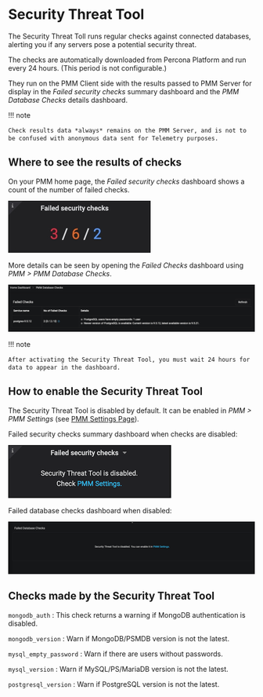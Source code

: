 # Security Threat Tool

The Security Threat Toll runs regular checks against connected databases, alerting you if any servers pose a potential security threat.

The checks are automatically downloaded from Percona Platform and run every 24 hours. (This period is not configurable.)

They run on the PMM Client side with the results passed to PMM Server for display in the *Failed security checks* summary dashboard
and the *PMM Database Checks* details dashboard.

!!! note

    Check results data *always* remains on the PMM Server, and is not to be confused with anonymous data sent for Telemetry purposes.

## Where to see the results of checks

On your PMM home page, the *Failed security checks* dashboard shows a count of the number of failed checks.

![image](../../_images/PMM_Home_Dashboard_Failed_Security_Checks.jpg)

More details can be seen by opening the *Failed Checks* dashboard using *PMM > PMM Database Checks*.

![image](../../_images/pmm.database-checks.failed-checks.png)

!!! note

    After activating the Security Threat Tool, you must wait 24 hours for data to appear in the dashboard.

## How to enable the Security Threat Tool

The Security Threat Tool is disabled by default. It can be enabled in *PMM > PMM Settings*
(see [PMM Settings Page](../../how-to/configure/)).

Failed security checks summary dashboard when checks are disabled:

![image](../../_images/pmm.failed-checks.failed-security-checks-off.png)

Failed database checks dashboard when disabled:

![image](../../_images/pmm.failed-checks.failed-database-checks.png)

## Checks made by the Security Threat Tool

`mongodb_auth`
: This check returns a warning if MongoDB authentication is disabled.

`mongodb_version`
: Warn if MongoDB/PSMDB version is not the latest.

`mysql_empty_password`
: Warn if there are users without passwords.

`mysql_version`
: Warn if MySQL/PS/MariaDB version is not the latest.

`postgresql_version`
: Warn if PostgreSQL version is not the latest.
